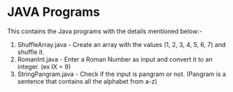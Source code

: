 # JAVA Programs

This contains the Java programs with the details mentioned below:-

1. ShuffleArray.java - Create an array with the values (1, 2, 3, 4, 5, 6, 7) and shuffle it.
2. RomanInt.java - Enter a Roman Number as input and convert it to an integer. (ex IX = 9)
3. StringPangram.java - Check if the input is pangram or not. (Pangram is a sentence that contains all the alphabet
from a-z)